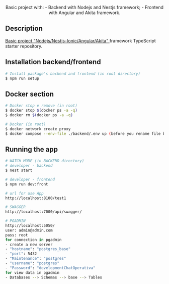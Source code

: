 <p align="center">
  Basic project with: 
  - Backend with Nodejs and Nestjs framework;
  - Frontend with Angular and Akita framework.
</p>

## Description

[Basic project "Nodejs/Nestjs-Ionic/Angular/Akita" ](https://github.com/FrankRex69/NodeNestjs-AngularAkita) framework TypeScript starter repository.

## Installation backend/frontend

```bash
# Install package's backend and frontend (in root directory)
$ npm run setup
```

## Docker section
```bash
# Docker stop e remove (in root)
$ docker stop $(docker ps -a -q)
$ docker rm $(docker ps -a -q)

# Docker (in root)
$ docker network create proxy
$ docker compose --env-file ./backend/.env up (before you rename file backend/.env.example like backend/.env)
```
## Running the app
```bash
# WATCH MODE (in BACKEND directory)
# developer - backend
$ nest start

# developer - frontend
$ npm run dev:front
```
```bash
# url for use App
http://localhost:8100/test1

# SWAGGER
http://localhost:7000/api/swagger/

# PGADMIN
http://localhost:5050/
user: admin@admin.com
pass: root
for connection in pgadmin
- create a new server
- "hostname": "postgres_base"
- "port": 5432
- "Maintenance": "postgres"
- "username": "postgres"
- "Password": "developmentChatOperativa"
for view data in pgadmin
- Databases --> Schemas --> base --> Tables
```